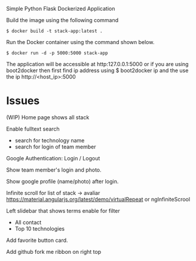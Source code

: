 Simple Python Flask Dockerized Application

Build the image using the following command

```console
$ docker build -t stack-app:latest .
```
Run the Docker container using the command shown below.

```console
$ docker run -d -p 5000:5000 stack-app
```

The application will be accessible at http:127.0.0.1:5000 or if you are using boot2docker then first find ip address using $ boot2docker ip and the use the ip http://<host_ip>:5000


# Issues
(WIP) Home page shows all stack

Enable fulltext search
  - search for technology name
  - search for login of team member

Google Authentication: Login / Logout

Show team member's login and photo. 

Show google profile (name/photo) after login.

Infinite scroll for list of stack 
 -> avaliar https://material.angularjs.org/latest/demo/virtualRepeat or ngInfiniteScrool

Left slidebar that shows terms enable for filter
  - All contact
  - Top 10 technologies

Add favorite button card. 

Add github fork me ribbon on right top  